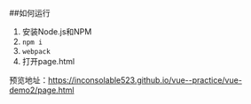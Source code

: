 ##如何运行
1. 安装Node.js和NPM
2. `npm i`
3. `webpack`
4. 打开page.html

预览地址：https://inconsolable523.github.io/vue--practice/vue-demo2/page.html
